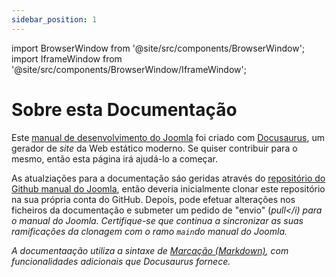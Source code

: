```yaml
---
sidebar_position: 1
---
```


import BrowserWindow from '@site/src/components/BrowserWindow';
import IframeWindow from '@site/src/components/BrowserWindow/IframeWindow';

Sobre esta Documentação
========================

Este [manual de desenvolvimento do Joomla](https://manual.joomla.org/docs/) foi criado com [Docusaurus](https://docusaurus.io/), 
um gerador de <i>site</i> da Web estático moderno. Se quiser contribuir para o mesmo, então esta página irá ajudá-lo a começar.

As atualziações para a documentação sáo geridas através do [repositório do Github manual do Joomla](https://github.com/joomla/Manual), 
então deveria inicialmente clonar este repositório na sua própria conta do GitHub. Depois, pode efetuar alterações nos ficheiros da 
documentação e submeter um pedido de "envio" (<i>pull</i) para o manual do Joomla. Certifique-se que continua a sincronizar as suas 
ramificações da clonagem com o ramo `main`do manual do Joomla. 

A documentaação utiliza a sintaxe de [Marcação (Markdown)](https://www.markdownguide.org/), com funcionalidades adicionais que Docusaurus fornece.
